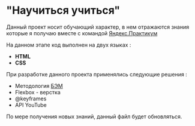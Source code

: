 # "Научиться учиться"
Данный проект носит обучающий характер, в нем  отражаются знания которые я получаю вместе с командой [Яндекс.Практикум](https://praktikum.yandex.ru/)  
  
  На данном этапе код выполнен на двух языках :
* **HTML**  
* **CSS**  
  
  
При разработке данного проекта применялись следующие решения :
* Методология [БЭМ](https://ru.bem.info/)
* Flexbox - верстка
* @keyframes
* API YouTube
  
По мере получения новых знаний, данный файл будет обновляться. 

